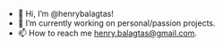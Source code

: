 - 👋 Hi, I’m @henrybalagtas!
- 🌱 I’m currently working on personal/passion projects.
- 📫 How to reach me [henry.balagtas@gmail.com](henry.balagtas@gmail.com).

<!---
henrybalagtas/henrybalagtas is a ✨ special ✨ repository because its `README.md` (this file) appears on your GitHub profile.
You can click the Preview link to take a look at your changes.
--->
